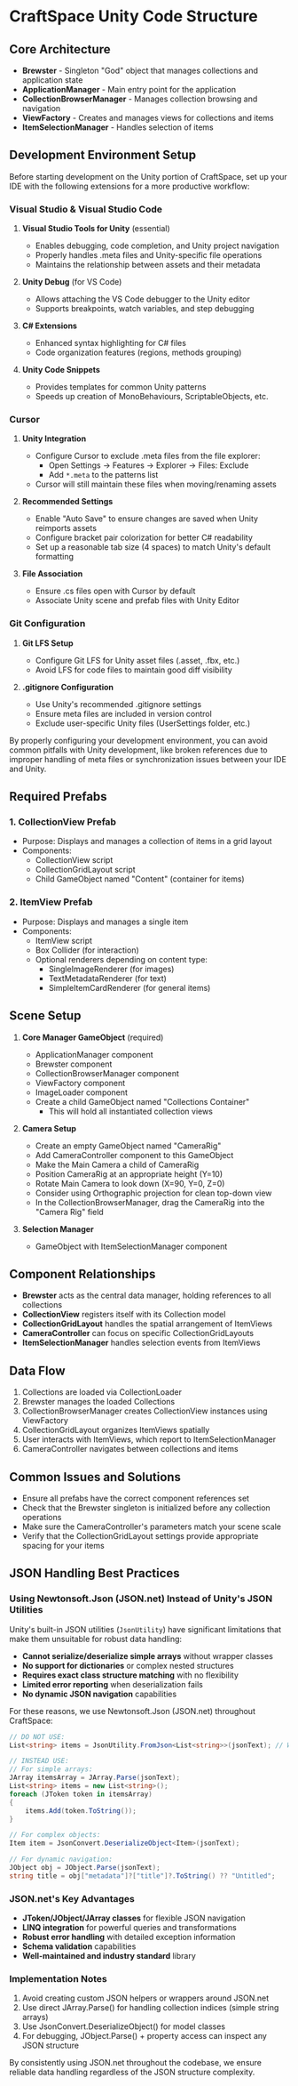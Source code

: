 # CraftSpace Unity Code Structure

## Core Architecture

- **Brewster** - Singleton "God" object that manages collections and application state
- **ApplicationManager** - Main entry point for the application
- **CollectionBrowserManager** - Manages collection browsing and navigation
- **ViewFactory** - Creates and manages views for collections and items
- **ItemSelectionManager** - Handles selection of items

## Development Environment Setup

Before starting development on the Unity portion of CraftSpace, set up your IDE with the following extensions for a more productive workflow:

### Visual Studio & Visual Studio Code

1. **Visual Studio Tools for Unity** (essential)
   - Enables debugging, code completion, and Unity project navigation
   - Properly handles .meta files and Unity-specific file operations
   - Maintains the relationship between assets and their metadata

2. **Unity Debug** (for VS Code)
   - Allows attaching the VS Code debugger to the Unity editor
   - Supports breakpoints, watch variables, and step debugging

3. **C# Extensions**
   - Enhanced syntax highlighting for C# files
   - Code organization features (regions, methods grouping)

4. **Unity Code Snippets**
   - Provides templates for common Unity patterns
   - Speeds up creation of MonoBehaviours, ScriptableObjects, etc.

### Cursor

1. **Unity Integration**
   - Configure Cursor to exclude .meta files from the file explorer:
     - Open Settings → Features → Explorer → Files: Exclude
     - Add `*.meta` to the patterns list
   - Cursor will still maintain these files when moving/renaming assets

2. **Recommended Settings**
   - Enable "Auto Save" to ensure changes are saved when Unity reimports assets
   - Configure bracket pair colorization for better C# readability
   - Set up a reasonable tab size (4 spaces) to match Unity's default formatting

3. **File Association**
   - Ensure .cs files open with Cursor by default
   - Associate Unity scene and prefab files with Unity Editor

### Git Configuration

1. **Git LFS Setup**
   - Configure Git LFS for Unity asset files (.asset, .fbx, etc.)
   - Avoid LFS for code files to maintain good diff visibility

2. **.gitignore Configuration**
   - Use Unity's recommended .gitignore settings
   - Ensure meta files are included in version control
   - Exclude user-specific Unity files (UserSettings folder, etc.)

By properly configuring your development environment, you can avoid common pitfalls with Unity development, like broken references due to improper handling of meta files or synchronization issues between your IDE and Unity.

## Required Prefabs

### 1. CollectionView Prefab
- Purpose: Displays and manages a collection of items in a grid layout
- Components:
  - CollectionView script
  - CollectionGridLayout script
  - Child GameObject named "Content" (container for items)

### 2. ItemView Prefab
- Purpose: Displays and manages a single item
- Components:
  - ItemView script
  - Box Collider (for interaction)
  - Optional renderers depending on content type:
    - SingleImageRenderer (for images)
    - TextMetadataRenderer (for text)
    - SimpleItemCardRenderer (for general items)

## Scene Setup

1. **Core Manager GameObject** (required)
   - ApplicationManager component
   - Brewster component
   - CollectionBrowserManager component
   - ViewFactory component
   - ImageLoader component
   - Create a child GameObject named "Collections Container"
     - This will hold all instantiated collection views

2. **Camera Setup**
   - Create an empty GameObject named "CameraRig"
   - Add CameraController component to this GameObject
   - Make the Main Camera a child of CameraRig
   - Position CameraRig at an appropriate height (Y=10)
   - Rotate Main Camera to look down (X=90, Y=0, Z=0)
   - Consider using Orthographic projection for clean top-down view
   - In the CollectionBrowserManager, drag the CameraRig into the "Camera Rig" field

3. **Selection Manager**
   - GameObject with ItemSelectionManager component

## Component Relationships

- **Brewster** acts as the central data manager, holding references to all collections
- **CollectionView** registers itself with its Collection model
- **CollectionGridLayout** handles the spatial arrangement of ItemViews
- **CameraController** can focus on specific CollectionGridLayouts
- **ItemSelectionManager** handles selection events from ItemViews

## Data Flow

1. Collections are loaded via CollectionLoader
2. Brewster manages the loaded Collections
3. CollectionBrowserManager creates CollectionView instances using ViewFactory
4. CollectionGridLayout organizes ItemViews spatially
5. User interacts with ItemViews, which report to ItemSelectionManager
6. CameraController navigates between collections and items

## Common Issues and Solutions

- Ensure all prefabs have the correct component references set
- Check that the Brewster singleton is initialized before any collection operations
- Make sure the CameraController's parameters match your scene scale
- Verify that the CollectionGridLayout settings provide appropriate spacing for your items 

## JSON Handling Best Practices

### Using Newtonsoft.Json (JSON.net) Instead of Unity's JSON Utilities

Unity's built-in JSON utilities (`JsonUtility`) have significant limitations that make them unsuitable for robust data handling:

- **Cannot serialize/deserialize simple arrays** without wrapper classes
- **No support for dictionaries** or complex nested structures
- **Requires exact class structure matching** with no flexibility
- **Limited error reporting** when deserialization fails
- **No dynamic JSON navigation** capabilities

For these reasons, we use Newtonsoft.Json (JSON.net) throughout CraftSpace:

```csharp
// DO NOT USE:
List<string> items = JsonUtility.FromJson<List<string>>(jsonText); // Will fail!

// INSTEAD USE:
// For simple arrays:
JArray itemsArray = JArray.Parse(jsonText);
List<string> items = new List<string>();
foreach (JToken token in itemsArray)
{
    items.Add(token.ToString());
}

// For complex objects:
Item item = JsonConvert.DeserializeObject<Item>(jsonText);

// For dynamic navigation:
JObject obj = JObject.Parse(jsonText);
string title = obj["metadata"]?["title"]?.ToString() ?? "Untitled";
```

### JSON.net's Key Advantages

- **JToken/JObject/JArray classes** for flexible JSON navigation
- **LINQ integration** for powerful queries and transformations
- **Robust error handling** with detailed exception information
- **Schema validation** capabilities
- **Well-maintained and industry standard** library

### Implementation Notes

1. Avoid creating custom JSON helpers or wrappers around JSON.net
2. Use direct JArray.Parse() for handling collection indices (simple string arrays)
3. Use JsonConvert.DeserializeObject<T>() for model classes
4. For debugging, JObject.Parse() + property access can inspect any JSON structure

By consistently using JSON.net throughout the codebase, we ensure reliable data handling
regardless of the JSON structure complexity. 